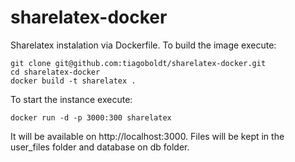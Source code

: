 sharelatex-docker
=================

Sharelatex instalation via Dockerfile. To build the image execute:

	git clone git@github.com:tiagoboldt/sharelatex-docker.git
	cd sharelatex-docker
	docker build -t sharelatex .

To start the instance execute: 
	
	docker run -d -p 3000:300 sharelatex 
	
It will be available on http://localhost:3000. Files will be kept in the user_files folder and database on db folder. 
